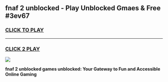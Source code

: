 
## fnaf 2 unblocked - Play Unblocked Gmaes & Free #3ev67
<h3>
<a href="https://premium.freeplayer.one?title=fnaf_2_unblocked&ref=03M">CLICK TO PLAY</a></h3>
<hr>

<h3>
<a href="https://premium.freeplayer.one?title=fnaf_2_unblocked&ref=03M">CLICK 2 PLAY</a>
  
</h3>

<a href="https://premium.freeplayer.one?title=fnaf_2_unblocked&ref=03M"><img src="https://clearcache.store/games.png"></a>


**fnaf 2 unblocked games unblocked: Your Gateway to Fun and Accessible Online Gaming**
